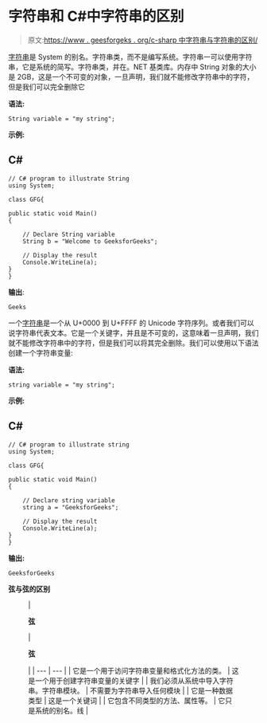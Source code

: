 # 字符串和 C#中字符串的区别

> 原文:[https://www . geesforgeks . org/c-sharp 中字符串与字符串的区别/](https://www.geeksforgeeks.org/difference-between-string-and-string-in-c-sharp/)

[字符串](https://www.geeksforgeeks.org/c-sharp-string-class/)是 System 的别名。字符串类，而不是编写系统。字符串一可以使用字符串，它是系统的简写。字符串类，并在。NET 基类库。内存中 String 对象的大小是 2GB，这是一个不可变的对象，一旦声明，我们就不能修改字符串中的字符，但是我们可以完全删除它

**语法:**

```
String variable = "my string";
```

**示例:**

## C#

```
// C# program to illustrate String
using System;

class GFG{

public static void Main()
{

    // Declare String variable
    String b = "Welcome to GeeksforGeeks";

    // Display the result
    Console.WriteLine(a);
}
}
```

**输出**:

```
Geeks
```

一个[字符串](https://www.geeksforgeeks.org/c-sharp-string/)是一个从 U+0000 到 U+FFFF 的 Unicode 字符序列。或者我们可以说字符串代表文本。它是一个关键字，并且是不可变的，这意味着一旦声明，我们就不能修改字符串中的字符，但是我们可以将其完全删除。我们可以使用以下语法创建一个字符串变量:

**语法:**

```
string variable = "my string";
```

**示例:**

## C#

```
// C# program to illustrate string
using System;

class GFG{

public static void Main()
{

    // Declare string variable
    string a = "GeeksforGeeks";

    // Display the result
    Console.WriteLine(a);
}
}
```

**输出:**

```
GeeksforGeeks
```

**弦与弦的区别**

<figure class="table">

| 

**弦**

 | 

**弦**

 |
| --- | --- |
| 它是一个用于访问字符串变量和格式化方法的类。 | 这是一个用于创建字符串变量的关键字 |
| 我们必须从系统中导入字符串。字符串模块。 | 不需要为字符串导入任何模块 |
| 它是一种数据类型 | 这是一个关键词 |
| 它包含不同类型的方法、属性等。 | 它只是系统的别名。线 |

</figure>